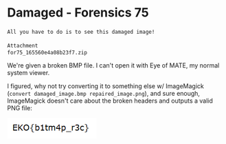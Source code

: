 # Damaged - Forensics 75

```
All you have to do is to see this damaged image!

Attachment
for75_165560e4a08b23f7.zip 
```

We're given a broken BMP file. I can't open it with Eye of MATE, my normal system viewer.

I figured, why not try converting it to something else w/ ImageMagick (`convert damaged_image.bmp repaired_image.png`), and sure enough, ImageMagick doesn't care about the broken headers and outputs a valid PNG file:

![The flag](repaired_image.png)
